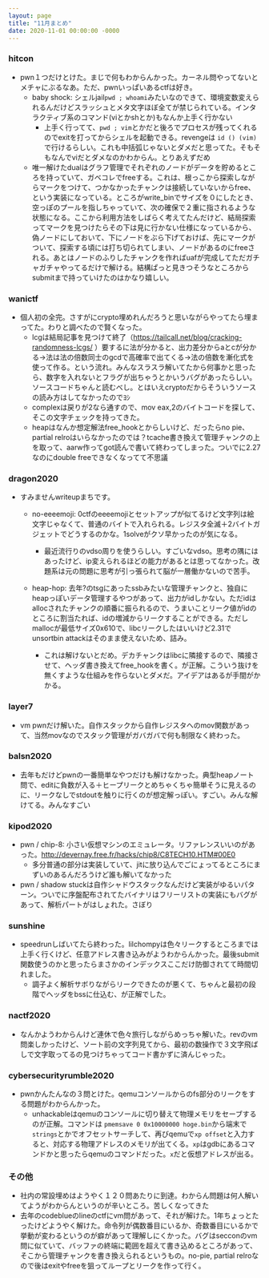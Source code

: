 ```yaml
---
layout: page
title: "11月まとめ"
date: 2020-11-01 00:00:00 -0000
---
```

### hitcon
- pwn１つだけとけた。まじで何もわからんかった。カーネル問やってないとメチャにぶるなあ。ただ、pwnいっぱいあるctfは好き。
    - baby shock: シェルjail`pwd ; whoami`みたいなのできて、環境変数変えられるんだけどスラッシュとメタ文字ほぼ全てが禁じられている。インタラクティブ系のコマンド(viとかshとか)もなんか上手く行かない
        - 上手く行ってて、`pwd ; vim`とかだと後ろでプロセスが残ってくれるのでexitを打ってからシェルを起動できる。revengeは `id () (vim)`で行けるらしい。これも中括弧じゃないとダメだと思ってた。そもそもなんでviだとダメなのかわからん。とりあえずだめ
    - 唯一解けたdualはグラフ管理でそれぞれのノードがデータを貯めるところを持っていて、ガベコレでfreeする。これは、根っこから探索しながらマークをつけて、つかなかったチャンクは接続していないからfree、という実装になっている。ところがwrite_binでサイズを０にしたとき、空っぽのプールを指しちゃっていて、次の確保で２重に指されるような状態になる。ここから利用方法をしばらく考えてたんだけど、結局探索ってマークを見つけたらその下は見に行かない仕様になっているから、偽ノードにしておいて、下にノードをぶら下げておけば、先にマークがついて、探索する頃には打ち切られてしまい、ノードがあるのにfreeされる。あとはノードのふりしたチャンクを作ればuafが完成してただガチャガチャやってるだけで解ける。結構ぱっと見きつそうなところからsubmitまで持っていけたのはかなり嬉しい。

### wanictf
- 個人初の全完。さすがにcrypto埋めれんだろうと思いながらやってたら埋まってた。わりと調べたので賢くなった。
    - lcgは結局記事を見つけて終了（https://tailcall.net/blog/cracking-randomness-lcgs/ ）要するに法が分かると、出力差分からaとcが分かる→法は法の倍数同士のgcdで高確率で出てくる→法の倍数を漸化式を使って作る。という流れ。みんなスラスラ解いてたから何事かと思ったら、数字を入れないとフラグが出ちゃうとかいうバグがあったらしい。ソースコードちゃんと読むべし。とはいえcryptoだからそういうソースの読み方はしてなかったのでﾖｼ
    - complexは戻りが2なら通すので、mov eax,2のバイトコードを探して、そこの文字チェックを持ってきた。
    - heapはなんか想定解法free_hookとからしいけど、だったらno pie、partial relroはいらなかったのでは？tcache書き換えて管理チャンクの上を取って、aarw作ってgot読んで書いて終わってしまった。ついでに2.27なのにdouble freeできなくなってて不思議
### dragon2020
- すみませんwriteupまちです。
    - no-eeeemoji: 0ctfのeeeemojiとセットアップが似てるけど文字列は絵文字じゃなくて、普通のバイトで入れられる。レジスタ全滅＋2バイトガジェットでどうするのかな。1solveがクソ早かったのが気になる。
        - 最近流行りのvdso周りを使うらしい。すごいなvdso。思考の隅にはあったけど、ip変えられるほどの能力があるとは思ってなかった。改題系は元の問題に思考が引っ張られて脳が一層働かないので苦手。

    - heap-hop: 去年?のtsgにあったssbみたいな管理チャンクと、独自にheapっぽいデータ管理するやつがあって、出力がidしかない。ただidはallocされたチャンクの順番に振られるので、うまいことリーク値がidのところに割当たれば、idの増減からリークすることができる。ただしmallocが最低サイズ0x610で、libcリークしたはいいけど2.31でunsortbin attackはそのまま使えないため、詰み。
        - これは解けないとだめ。デカチャンクはlibcに隣接するので、隣接させて、ヘッダ書き換えてfree_hookを書く。が正解。こういう抜けを無くすような仕組みを作らないとダメだ。アイデアはあるが手間がかかる。

### layer7
- vm pwnだけ解いた。自作スタックから自作レジスタへのmov関数があって、当然movなのでスタック管理がガバガバで何も制限なく終わった。

### balsn2020
- 去年もだけどpwnの一番簡単なやつだけも解けなかった。典型heapノート問で、editに負数が入る＋ヒープリークとめちゃくちゃ簡単そうに見えるのに、リークなしでstdoutを触りに行くのが想定解っぽい。すごい。みんな解けてる。みんなすごい

### kipod2020
- pwn / chip-8: 小さい仮想マシンのエミュレータ。リファレンスいいのがあった。http://devernay.free.fr/hacks/chip8/C8TECH10.HTM#00E0
    - 多分普通の部分は実装していて、jitに放り込んでごにょってるところにまずいのあるんだろうけど誰も解いてなかった
- pwn / shadow stuckは自作シャドウスタックなんだけど実装がゆるいパターン。ついでに序盤配布されてたバイナリはフリーリストの実装にもバグがあって、解析パートがはしょれた。さぼり

### sunshine
- speedrunしばいてたら終わった。lilchompyは色々リークするところまでは上手く行くけど、任意アドレス書き込みがようわからんかった。最後submit関数使うのかと思ったらまさかのインデックスここだけ防御されてて時間切れました。
    - 調子よく解析サボりながらリークできたのが悪くて、ちゃんと最初の段階でヘッダをbssに仕込む、が正解でした。

### nactf2020
- なんかようわからんけど連休で色々旅行しながらめっちゃ解いた。revのvm問楽しかったけど、ソート前の文字列見てから、最初の数操作で３文字飛ばしで文字取ってるの見つけちゃってコード書かずに済んじゃった。

### cybersecurityrumble2020
- pwnかんたんなの３問とけた。qemuコンソールからのfs部分のリークをする問題がわからんかった。
    - unhackableはqemuのコンソールに切り替えて物理メモリをセーブするのが正解。コマンドは `pmemsave 0 0x10000000 hoge.bin`から端末で`strings`とかでオフセットサーチして、再びqemuで`xp offset`と入力すると、対応する物理アドレスのメモリが出てくる。`xp`はgdbにあるコマンドかと思ったらqemuのコマンドだった。`x`だと仮想アドレスが出る。

### その他
- 社内の常設埋めはようやく１２０問あたりに到達。わからん問題は何人解いてようがわからんというのが辛いところ。苦しくなってきた
- 去年のcodeblueのlineのctfにvm問があって、それが解けた。1年ちょっとたったけどようやく解けた。命令列が偶数番目にいるか、奇数番目にいるかで挙動が変わるというのが癖があって理解しにくかった。バグはsecconのvm問に似ていて、バッファの終端に範囲を超えて書き込めるところがあって、そこから管理チャンクを書き換えられるというもの。no-pie, partial relroなので後はexitやfreeを狙ってループとリークを作って行く。